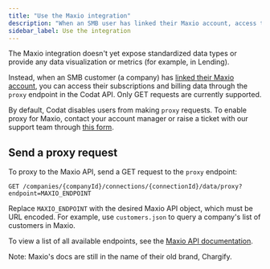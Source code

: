 ```yaml
---
title: "Use the Maxio integration"
description: "When an SMB user has linked their Maxio account, access their subscriptions and billing data by making proxy requests to the Maxio API"
sidebar_label: Use the integration
---
```


The Maxio integration doesn't yet expose standardized data types or provide any data visualization or metrics (for example, in Lending).

Instead, when an SMB customer (a company) has [linked their Maxio account](/integrations/commerce/chargify/commerce-chargify-setup), you can access their subscriptions and billing data through the `proxy` endpoint in the Codat API. Only GET requests are currently supported.

By default, Codat disables users from making `proxy` requests. To enable proxy for Maxio, contact your account manager or raise a ticket with our support team through [this form](https://codat.zendesk.com/hc/en-gb/requests/new).

## Send a proxy request

To proxy to the Maxio API, send a GET request to the `proxy` endpoint:

```
GET /companies/{companyId}/connections/{connectionId}/data/proxy?endpoint=MAXIO_ENDPOINT
```

Replace `MAXIO_ENDPOINT` with the desired Maxio API object, which must be URL encoded. For example, use `customers.json` to query a company's list of customers in Maxio.

To view a list of all available endpoints, see the <a className="external" href="https://developers.chargify.com/docs/api-docs/YXBpOjE0MTA4MjYx-chargify-api" target="_blank">Maxio API documentation</a>.

Note: Maxio's docs are still in the name of their old brand, Chargify.
